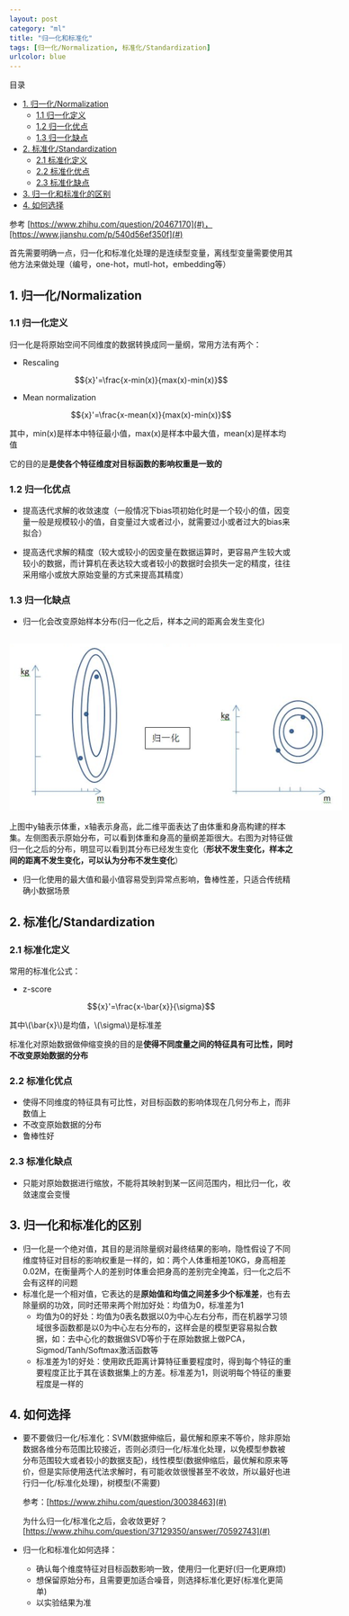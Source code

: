 ```yaml
---
layout: post
category: "ml"
title: "归一化和标准化"
tags: [归一化/Normalization, 标准化/Standardization]
urlcolor: blue
---
```


目录

<!-- TOC -->

- [1. 归一化/Normalization](#)
	- [1.1 归一化定义](#)
	- [1.2 归一化优点](#)
	- [1.3 归一化缺点](#)
- [2. 标准化/Standardization](#)
	- [2.1 标准化定义](#)
	- [2.2 标准化优点](#)
	- [2.3 标准化缺点](#)
- [3. 归一化和标准化的区别](#)
- [4. 如何选择](#)

<!-- /TOC -->

参考 [https://www.zhihu.com/question/20467170](#)，[https://www.jianshu.com/p/540d56ef350f](#)

首先需要明确一点，归一化和标准化处理的是连续型变量，离线型变量需要使用其他方法来做处理（编号，one-hot，mutl-hot，embedding等）

## 1. 归一化/Normalization

### 1.1 归一化定义

归一化是将原始空间不同维度的数据转换成同一量纲，常用方法有两个：

+ Rescaling

$${x}'=\frac{x-min(x)}{max(x)-min(x)}$$

+ Mean normalization

$${x}'=\frac{x-mean(x)}{max(x)-min(x)}$$

其中，min(x)是样本中特征最小值，max(x)是样本中最大值，mean(x)是样本均值

它的目的是**是使各个特征维度对目标函数的影响权重是一致的**

### 1.2 归一化优点

+ 提高迭代求解的收敛速度（一般情况下bias项初始化时是一个较小的值，因变量一般是规模较小的值，自变量过大或者过小，就需要过小或者过大的bias来拟合）

+ 提高迭代求解的精度（较大或较小的因变量在数据运算时，更容易产生较大或较小的数据，而计算机在表达较大或者较小的数据时会损失一定的精度，往往采用缩小或放大原始变量的方式来提高其精度）

### 1.3 归一化缺点

+ 归一化会改变原始样本分布(归一化之后，样本之间的距离会发生变化)

<html>
<br/>

<img src='/assets/归一化-分布变化示意图.png' style='max-height: 450px;max-width:750px'/>
<br/>

</html>

上图中y轴表示体重，x轴表示身高，此二维平面表达了由体重和身高构建的样本集。左侧图表示原始分布，可以看到体重和身高的量纲差距很大。右图为对特征做归一化之后的分布，明显可以看到其分布已经发生变化（**形状不发生变化，样本之间的距离不发生变化，可以认为分布不发生变化**）

+ 归一化使用的最大值和最小值容易受到异常点影响，鲁棒性差，只适合传统精确小数据场景

## 2. 标准化/Standardization

### 2.1 标准化定义

常用的标准化公式：

+ z-score

$${x}'=\frac{x-\bar{x}}{\sigma}$$

其中\\(\bar{x}\\)是均值，\\(\sigma\\)是标准差

标准化对原始数据做伸缩变换的目的是**使得不同度量之间的特征具有可比性，同时不改变原始数据的分布**

### 2.2 标准化优点

+ 使得不同维度的特征具有可比性，对目标函数的影响体现在几何分布上，而非数值上
+ 不改变原始数据的分布
+ 鲁棒性好

### 2.3 标准化缺点

+ 只能对原始数据进行缩放，不能将其映射到某一区间范围内，相比归一化，收敛速度会变慢

## 3. 归一化和标准化的区别

+ 归一化是一个绝对值，其目的是消除量纲对最终结果的影响，隐性假设了不同维度特征对目标的影响权重是一样的，如：两个人体重相差10KG，身高相差0.02M，在衡量两个人的差别时体重会把身高的差别完全掩盖，归一化之后不会有这样的问题
+ 标准化是一个相对值，它表达的是**原始值和均值之间差多少个标准差**，也有去除量纲的功效，同时还带来两个附加好处：均值为0，标准差为1
	+ 均值为0的好处：均值为0表名数据以0为中心左右分布，而在机器学习领域很多函数都是以0为中心左右分布的，这样会是的模型更容易拟合数据，如：去中心化的数据做SVD等价于在原始数据上做PCA，Sigmod/Tanh/Softmax激活函数等
	+ 标准差为1的好处：使用欧氏距离计算特征重要程度时，得到每个特征的重要程度正比于其在该数据集上的方差。标准差为1，则说明每个特征的重要程度是一样的

## 4. 如何选择

+ 要不要做归一化/标准化：SVM(数据伸缩后，最优解和原来不等价，除非原始数据各维分布范围比较接近，否则必须归一化/标准化处理，以免模型参数被分布范围较大或者较小的数据支配)，线性模型(数据伸缩后，最优解和原来等价，但是实际使用迭代法求解时，有可能收敛很慢甚至不收敛，所以最好也进行归一化/标准化处理)，树模型(不需要)

	参考：[https://www.zhihu.com/question/30038463](#)

	为什么归一化/标准化之后，会收敛更好？ [https://www.zhihu.com/question/37129350/answer/70592743](#)

+ 归一化和标准化如何选择：
	+ 确认每个维度特征对目标函数影响一致，使用归一化更好(归一化更麻烦)
	+ 想保留原始分布，且需要更加适合噪音，则选择标准化更好(标准化更简单)
	+ 以实验结果为准
